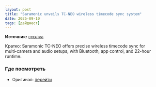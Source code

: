```yaml
---
layout: post
title: "Saramonic unveils TC-NEO wireless timecode sync system"
date: 2025-09-10
tags: [дайджест]
---
```


**Источник:** [ссылка](https://camerajabber.com/photography-news/saramonic-unveils-tc-neo-wireless-timecode-sync-system/)

Кратко: Saramonic TC-NEO offers precise wireless timecode sync for multi-camera and audio setups, with Bluetooth, app control, and 22-hour runtime.

### Где посмотреть
- Оригинал: [перейти]({link})
